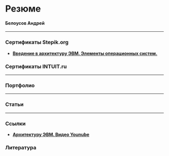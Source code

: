 # Резюме

#### Белоусов Андрей
---
### Сертификаты Stepik.org
- **[Введение в архитектуру ЭВМ. Элементы операционных систем.](https://stepik.org/cert/1721243/)**

### Сертификаты INTUIT.ru

---
### Портфолио

---
### Статьи

---
### Ссылки

- **[Архитектуру ЭВМ. Видео Younube](https://www.youtube.com/watch?v=ykUmmfZ_LxY&list=PLnseyzyGdZdfv8H7LkvyVVE33fbBZaSdH)**

### Литература
